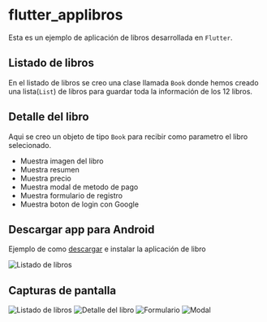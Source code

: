 # flutter_applibros

Esta es un ejemplo de aplicación de libros desarrollada en `Flutter`.

## Listado de libros
En el listado de libros se creo una clase llamada `Book` donde hemos creado una lista(`List`) de libros para guardar toda la información de los 12 libros.

## Detalle del libro
Aqui se creo un objeto de tipo `Book` para recibir como parametro el libro selecionado.

- Muestra imagen del libro
- Muestra resumen
- Muestra precio
- Muestra modal de metodo de pago
- Muestra formulario de registro
- Muestra boton de login con Google

## Descargar app para Android
Ejemplo de como [descargar](/apk/app-release.apk) e instalar la aplicación de libro

![Listado de libros](assets/screenshot/install.png)


## Capturas de pantalla

![Listado de libros](assets/screenshot/01.png)
![Detalle del libro](assets/screenshot/02.png)
![Formulario](assets/screenshot/03.png)
![Modal](assets/screenshot/04.png)